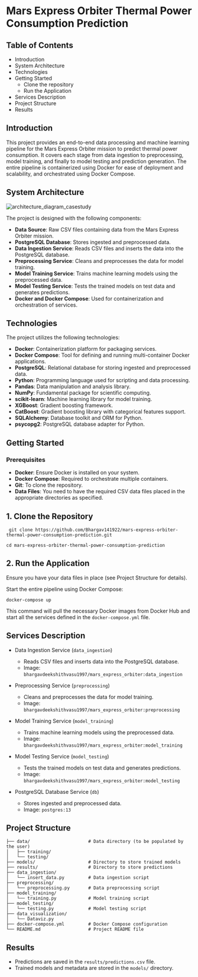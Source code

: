 
# Mars Express Orbiter Thermal Power Consumption Prediction

## Table of Contents

* Introduction
* System Architecture
* Technologies
* Getting Started
    * Clone the repository
    * Run the Application
* Services Description
* Project Structure
* Results

## Introduction

This project provides an end-to-end data processing and machine learning pipeline for the Mars Express Orbiter mission to predict thermal power consumption. It covers each stage from data ingestion to preprocessing, model training, and finally to model testing and prediction generation. The entire pipeline is containerized using Docker for ease of deployment and scalability, and orchestrated using Docker Compose.

## System Architecture
![architecture_diagram_casestudy](https://github.com/user-attachments/assets/2a16de0e-1299-43a5-aba8-e09585d61214)

The project is designed with the following components:

* **Data Source**: Raw CSV files containing data from the Mars Express Orbiter mission.
* **PostgreSQL Database**: Stores ingested and preprocessed data.
* **Data Ingestion Service**: Reads CSV files and inserts the data into the PostgreSQL database.
* **Preprocessing Service**: Cleans and preprocesses the data for model training.
* **Model Training Service**: Trains machine learning models using the preprocessed data.
* **Model Testing Service**: Tests the trained models on test data and generates predictions.
* **Docker and Docker Compose**: Used for containerization and orchestration of services.

## Technologies
The project utilizes the following technologies:

* **Docker**: Containerization platform for packaging services.
* **Docker Compose**: Tool for defining and running multi-container Docker applications.
* **PostgreSQL**: Relational database for storing ingested and preprocessed data.
* **Python**: Programming language used for scripting and data processing.
* **Pandas**: Data manipulation and analysis library.
* **NumPy**: Fundamental package for scientific computing.
* **scikit-learn**: Machine learning library for model training.
* **XGBoost**: Gradient boosting framework.
* **CatBoost**: Gradient boosting library with categorical features support.
* **SQLAlchemy**: Database toolkit and ORM for Python.
* **psycopg2**: PostgreSQL database adapter for Python.

## Getting Started
### Prerequisites
* **Docker**: Ensure Docker is installed on your system.
* **Docker Compose**: Required to orchestrate multiple containers.
* **Git**: To clone the repository.
* **Data Files**: You need to have the required CSV data files placed in the appropriate directories as specified.

## 1. Clone the Repository

``` git clone https://github.com/Bhargav141922/mars-express-orbiter-thermal-power-consumption-prediction.git```

```cd mars-express-orbiter-thermal-power-consumption-prediction ```

## 2. Run the Application
Ensure you have your data files in place (see Project Structure for details).

Start the entire pipeline using Docker Compose:

```docker-compose up```

This command will pull the necessary Docker images from Docker Hub and start all the services defined in the ```docker-compose.yml``` file.

## Services Description
* Data Ingestion Service (```data_ingestion```)

    * Reads CSV files and inserts data into the PostgreSQL database.
    * Image: ```bhargavdeekshithvasu1997/mars_express_orbiter:data_ingestion```
* Preprocessing Service (```preprocessing```)

    * Cleans and preprocesses the data for model training.
    * Image: ```bhargavdeekshithvasu1997/mars_express_orbiter:preprocessing```
* Model Training Service (```model_training```)

    * Trains machine learning models using the preprocessed data.
    * Image: ```bhargavdeekshithvasu1997/mars_express_orbiter:model_training```
* Model Testing Service (```model_testing```)

    * Tests the trained models on test data and generates predictions.
    * Image: ```bhargavdeekshithvasu1997/mars_express_orbiter:model_testing```
* PostgreSQL Database Service (```db```)

    * Stores ingested and preprocessed data.
    * Image: ```postgres:13```

## Project Structure

```
├── data/                      # Data directory (to be populated by the user)
│   ├── training/
│   └── testing/
├── models/                    # Directory to store trained models
├── results/                   # Directory to store predictions
├── data_ingestion/
│   └── insert_data.py         # Data ingestion script
├── preprocessing/
│   └── preprocessing.py       # Data preprocessing script
├── model_training/
│   └── training.py            # Model training script
├── model_testing/
│   └── testing.py             # Model testing script
├── data_visualization/
│   └── Dataviz.py 
├── docker-compose.yml         # Docker Compose configuration
└── README.md                  # Project README file
```

## Results

* Predictions are saved in the ```results/predictions.csv``` file.
* Trained models and metadata are stored in the ```models/``` directory.
